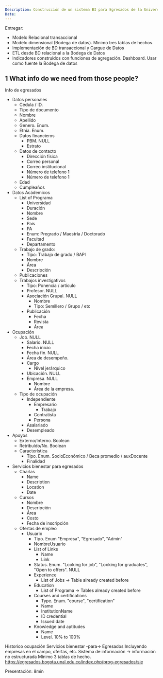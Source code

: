 ```yaml
---
Description: Construcción de un sistema BI para Egresados de la Universidad Nacional
Date: 
---
```

Entregar: 
- Modelo Relacional transaccional  
- Modelo dimensional (Bodega de datos). Mínimo tres tablas de hechos  
- Implementación de BD transaccional y Cargue de Datos  
- ETL desde BD relacional a la Bodega de Datos  
- Indicadores construidos con funciones de agregación. Dashboard. Usar como fuente la Bodega de datos

## 1 What info do we need from those people?
Info de egresados
- Datos personales
	- Cédula / ID. 
	- Tipo de documento
	- Nombre 
	- Apellido
	- Genero. Enum. 
	- Etnia. Enum. 
	- Datos financieros
		- PBM. NULL
		- Estrato
	- Datos de contacto
		- Dirección física
		- Correo personal
		- Correo institucional
		- Número de telefono 1
		- Número de telefono 1
	- Edad
	- Cumpleaños
- Datos Acádemicos
	- List of Programa 
		- Universidad
		- Duración
		- Nombre
		- Sede
		- País
		- PA
		- Enum: Pregrado / Maestría / Doctorado
		- Facultad
		- Departamento
	- Trabajo de grado:
		- Tipo: Trabajo de grado / BAPI 
		- Nombre 
		- Área
		- Descripción
	- Publicaciones
	- Trabajos investigativos
		- Tipo: Ponencia / artículo
		- Profesor. NULL
		- Asociación Grupal. NULL
			- Nombre
			- Tipo: Semillero / Grupo / etc
		-  Publicación
			- Fecha
			- Revista
			- Área
- Ocupación
	- Job. NULL
		- Salario. NULL
		- Fecha inicio 
		- Fecha fin. NULL
		- Área de desempeño.
		- Cargo 
			- Nivel jerárquico 
		- Ubicación. NULL
		- Empresa. NULL
			- Nombre 
			- Área de la empresa. 
	- Tipo de ocupación
		- Independiente
			- Empresario
				- Trabajo
			- Contratista
			- Persona
		- Asalariado
		- Desempleado
- Apoyos 
	- Externo/Interno. Boolean
	- Retribuído/No. Boolean
	- Característica
		- Tipo. Enum. SocioEconómico / Beca promedio / auxDocente
		- Finalidad
- Servicios bienestar para egresados
	- Charlas
		- Name
		- Description
		- Location
		- Date
	- Cursos
		- Nombre
		- Descripción
		- Área
		- Costo
		- Fecha de inscripción
	- Ofertas de empleo
		- Usuario
			- Tipo. Enum "Empresa", "Egresado", "Admin"
			- NombreUsuario
			- List of Links
				- Name
				- Link
			- Status. Enum. "Looking for job", "Looking for graduates", "Open to offers". NULL
			- Experience
				- List of Jobs -> Table already created before
			- Education 
				- List of Programa -> Tables already created before
			- Courses and certifications
				- Type. Enum. "course", "certification"
				- Name
				- InstitutionName
				- ID credential 
				- Issued date
			- Knowledge and aptitudes
				- Name
				- Level. 10% to 100% 


Historico ocupación
Servicios bienestar -para-> Egresados 
	Incluyendo empresas en el campo, ofertas, etc.
Sistema de información -> información no estructurada
Mínimo 3 tablas de hecho. 
https://egresados.bogota.unal.edu.co/index.php/prog-egresados/sie

Presentación: 8min
